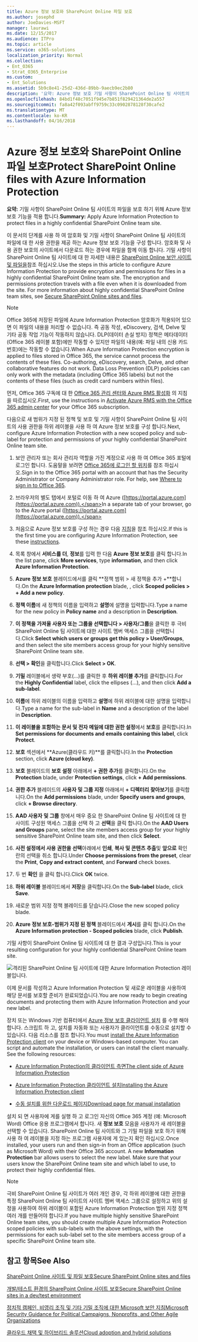 ```yaml
---
title: Azure 정보 보호와 SharePoint Online 파일 보호
ms.author: josephd
author: JoeDavies-MSFT
manager: laurawi
ms.date: 12/15/2017
ms.audience: ITPro
ms.topic: article
ms.service: o365-solutions
localization_priority: Normal
ms.collection:
- Ent_O365
- Strat_O365_Enterprise
ms.custom:
- Ent_Solutions
ms.assetid: 5b9c8e41-25d2-436d-89bb-9aecb9ec2b80
description: '요약: Azure 정보 보호 기밀 사항이 SharePoint Online 팀 사이트의 파일을 보호 하기 위해 적용 됩니다.'
ms.openlocfilehash: 84bd1f48c7051f945e7b851f829421364de2a557
ms.sourcegitcommit: fa8a42f093abff9759c33c0902878128f30cafe2
ms.translationtype: MT
ms.contentlocale: ko-KR
ms.lasthandoff: 04/16/2018
---
```

# <a name="protect-sharepoint-online-files-with-azure-information-protection"></a><span data-ttu-id="fefc2-103">Azure 정보 보호와 SharePoint Online 파일 보호</span><span class="sxs-lookup"><span data-stu-id="fefc2-103">Protect SharePoint Online files with Azure Information Protection</span></span>

 <span data-ttu-id="fefc2-104">**요약:** 기밀 사항이 SharePoint Online 팀 사이트의 파일을 보호 하기 위해 Azure 정보 보호 기능을 적용 합니다.</span><span class="sxs-lookup"><span data-stu-id="fefc2-104">**Summary:** Apply Azure Information Protection to protect files in a highly confidential SharePoint Online team site.</span></span>
  
<span data-ttu-id="fefc2-p101">이 문서의 단계를 사용 하 여 암호화 및 기밀 사항이 SharePoint Online 팀 사이트의 파일에 대 한 사용 권한을 제공 하는 Azure 정보 보호 기능을 구성 합니다. 암호화 및 사용 권한 보호의 사이트에서 다운로드 하는 경우에 파일을 함께 이동 합니다. 기밀 사항이 SharePoint Online 팀 사이트에 대 한 자세한 내용은 [SharePoint Online 보안 사이트 및 파일을](secure-sharepoint-online-sites-and-files.md)참조 하십시오.</span><span class="sxs-lookup"><span data-stu-id="fefc2-p101">Use the steps in this article to configure Azure Information Protection to provide encryption and permissions for files in a highly confidential SharePoint Online team site. The encryption and permissions protection travels with a file even when it is downloaded from the site. For more information about highly confidential SharePoint Online team sites, see [Secure SharePoint Online sites and files](secure-sharepoint-online-sites-and-files.md).</span></span>
  
> [!NOTE]
> <span data-ttu-id="fefc2-p102">Office 365에 저장된 파일에 Azure Information Protection 암호화가 적용되어 있으면 이 파일의 내용을 처리할 수 없습니다. 즉 공동 작성, eDiscovery, 검색, Delve 및 기타 공동 작업 기능이 작동하지 않습니다. DLP(데이터 손실 방지) 정책은 메타데이터(Office 365 레이블 포함)에만 작동할 수 있지만 파일의 내용(예: 파일 내의 신용 카드 번호)에는 작동할 수 없습니다.</span><span class="sxs-lookup"><span data-stu-id="fefc2-p102">When Azure Information Protection encryption is applied to files stored in Office 365, the service cannot process the contents of these files. Co-authoring, eDiscovery, search, Delve, and other collaborative features do not work. Data Loss Prevention (DLP) policies can only work with the metadata (including Office 365 labels) but not the contents of these files (such as credit card numbers within files).</span></span> 
  
<span data-ttu-id="fefc2-111">먼저, Office 365 구독에 대 한 [Office 365 관리 센터와 Azure RMS 활성화](https://docs.microsoft.com/information-protection/deploy-use/activate-office365) 의 지침을 따르십시오.</span><span class="sxs-lookup"><span data-stu-id="fefc2-111">First, use the instructions in [Activate Azure RMS with the Office 365 admin center](https://docs.microsoft.com/information-protection/deploy-use/activate-office365) for your Office 365 subscription.</span></span>
  
<span data-ttu-id="fefc2-112">다음으로 새 범위가 지정 된 정책 및 보호 및 기밀 사항이 SharePoint Online 팀 사이트의 사용 권한을 하위 레이블을 사용 하 여 Azure 정보 보호를 구성 합니다.</span><span class="sxs-lookup"><span data-stu-id="fefc2-112">Next, configure Azure Information Protection with a new scoped policy and sub-label for protection and permissions of your highly confidential SharePoint Online team site.</span></span>
  
1. <span data-ttu-id="fefc2-p103">보안 관리자 또는 회사 관리자 역할을 가진 계정으로 사용 하 여 Office 365 포털에 로그인 합니다. 도움말을 보려면 [Office 365에 로그인 할 위치](https://support.office.com/Article/Where-to-sign-in-to-Office-365-e9eb7d51-5430-4929-91ab-6157c5a050b4)를 참조 하십시오.</span><span class="sxs-lookup"><span data-stu-id="fefc2-p103">Sign in to the Office 365 portal with an account that has the Security Administrator or Company Administrator role. For help, see [Where to sign in to Office 365](https://support.office.com/Article/Where-to-sign-in-to-Office-365-e9eb7d51-5430-4929-91ab-6157c5a050b4).</span></span>
    
2. <span data-ttu-id="fefc2-115">브라우저의 별도 탭에서 포털로 이동 하 여 Azure ([https://portal.azure.com](https://portal.azure.com)).</span><span class="sxs-lookup"><span data-stu-id="fefc2-115">In a separate tab of your browser, go to the Azure portal ([https://portal.azure.com](https://portal.azure.com)).</span></span>
    
3. <span data-ttu-id="fefc2-116">처음으로 Azure 정보 보호를 구성 하는 경우 다음 [지침](https://docs.microsoft.com/information-protection/deploy-use/configure-policy#to-access-the-azure-information-protection-blade-for-the-first-time)을 참조 하십시오.</span><span class="sxs-lookup"><span data-stu-id="fefc2-116">If this is the first time you are configuring Azure Information Protection, see these [instructions](https://docs.microsoft.com/information-protection/deploy-use/configure-policy#to-access-the-azure-information-protection-blade-for-the-first-time).</span></span>
    
4. <span data-ttu-id="fefc2-117">목록 창에서 **서비스를 더**, **정보**를 입력 한 다음 **Azure 정보 보호**를 클릭 합니다.</span><span class="sxs-lookup"><span data-stu-id="fefc2-117">In the list pane, click **More services**, type **information**, and then click **Azure Information Protection**.</span></span>
    
5. <span data-ttu-id="fefc2-118">**Azure 정보 보호** 블레이드에서를 클릭 **정책 범위 > 새 정책을 추가 +**합니다.</span><span class="sxs-lookup"><span data-stu-id="fefc2-118">On the **Azure Information protection** blade, , click **Scoped policies > + Add a new policy**.</span></span>
    
6. <span data-ttu-id="fefc2-119">**정책 이름**에 새 정책의 이름을 입력하고 **설명**에 설명을 입력합니다.</span><span class="sxs-lookup"><span data-stu-id="fefc2-119">Type a name for the new policy in **Policy name** and a description in **Description**.</span></span>
    
7. <span data-ttu-id="fefc2-120">**이 정책을 가져올 사용자 또는 그룹을 선택합니다 > 사용자/그룹**을 클릭한 후 극비 SharePoint Online 팀 사이트에 대한 사이트 멤버 액세스 그룹을 선택합니다.</span><span class="sxs-lookup"><span data-stu-id="fefc2-120">Click **Select which users or groups get this policy > User/Groups**, and then select the site members access group for your highly sensitive SharePoint Online team site.</span></span> 
    
8. <span data-ttu-id="fefc2-121">**선택 > 확인**을 클릭합니다.</span><span class="sxs-lookup"><span data-stu-id="fefc2-121">Click **Select > OK**.</span></span>
    
9. <span data-ttu-id="fefc2-122">**기밀** 레이블에서 생략 부호(…)를 클릭한 후 **하위 레이블 추가**를 클릭합니다.</span><span class="sxs-lookup"><span data-stu-id="fefc2-122">For the **Highly Confidential** label, click the ellipses (…), and then click **Add a sub-label**.</span></span>
    
10. <span data-ttu-id="fefc2-123">**이름**에 하위 레이블의 이름을 입력하고 **설명**에 하위 레이블에 대한 설명을 입력합니다.</span><span class="sxs-lookup"><span data-stu-id="fefc2-123">Type a name for the sub-label in **Name** and a description of the label in **Description**.</span></span>
    
11. <span data-ttu-id="fefc2-124">**이 레이블을 포함하는 문서 및 전자 메일에 대한 권한 설정**에서 **보호**를 클릭합니다.</span><span class="sxs-lookup"><span data-stu-id="fefc2-124">In **Set permissions for documents and emails containing this label**, click **Protect**.</span></span>
    
12. <span data-ttu-id="fefc2-125">**보호** 섹션에서 **Azure(클라우드 키)**를 클릭합니다.</span><span class="sxs-lookup"><span data-stu-id="fefc2-125">In the **Protection** section, click **Azure (cloud key)**.</span></span>
    
13. <span data-ttu-id="fefc2-126">**보호** 블레이드의 **보호 설정** 아래에서 **+ 권한 추가**를 클릭합니다.</span><span class="sxs-lookup"><span data-stu-id="fefc2-126">On the **Protection** blade, under **Protection settings**, click **+ Add permissions**.</span></span>
    
14. <span data-ttu-id="fefc2-127">**권한 추가** 블레이드의 **사용자 및 그룹 지정** 아래에서 **+ 디렉터리 찾아보기**를 클릭합니다.</span><span class="sxs-lookup"><span data-stu-id="fefc2-127">On the **Add permissions** blade, under **Specify users and groups**, click **+ Browse directory**.</span></span>
    
15. <span data-ttu-id="fefc2-128">**AAD 사용자 및 그룹** 창에서 매우 중요 한 SharePoint Online 팀 사이트에 대 한 사이트 구성원 액세스 그룹을 선택 하 고 **선택**을 클릭 합니다.</span><span class="sxs-lookup"><span data-stu-id="fefc2-128">On the **AAD Users and Groups** pane, select the site members access group for your highly sensitive SharePoint Online team site, and then click **Select**.</span></span>
    
16. <span data-ttu-id="fefc2-129">**사전 설정에서 사용 권한을 선택**아래에서 **인쇄**, **복사 및 콘텐츠 추출**및 **앞으로** 확인란의 선택을 취소 합니다.</span><span class="sxs-lookup"><span data-stu-id="fefc2-129">Under **Choose permissions from the preset**, clear the **Print**, **Copy and extract content**, and **Forward** check boxes.</span></span>
    
17. <span data-ttu-id="fefc2-130">두 번 **확인** 을 클릭 합니다.</span><span class="sxs-lookup"><span data-stu-id="fefc2-130">Click **OK** twice.</span></span>
    
18. <span data-ttu-id="fefc2-131">**하위 레이블** 블레이드에서 **저장**을 클릭합니다.</span><span class="sxs-lookup"><span data-stu-id="fefc2-131">On the **Sub-label** blade, click **Save**.</span></span>
    
19. <span data-ttu-id="fefc2-132">새로운 범위 지정 정책 블레이드를 닫습니다.</span><span class="sxs-lookup"><span data-stu-id="fefc2-132">Close the new scoped policy blade.</span></span>
    
20. <span data-ttu-id="fefc2-133">**Azure 정보 보호-범위가 지정 된 정책** 블레이드에서 **게시**를 클릭 합니다.</span><span class="sxs-lookup"><span data-stu-id="fefc2-133">On the **Azure Information protection - Scoped policies** blade, click **Publish**.</span></span>
    
<span data-ttu-id="fefc2-134">기밀 사항이 SharePoint Online 팀 사이트에 대 한 결과 구성입니다.</span><span class="sxs-lookup"><span data-stu-id="fefc2-134">This is your resulting configuration for your highly confidential SharePoint Online team site.</span></span>
  
![격리된 SharePoint Online 팀 사이트에 대한 Azure Information Protection 레이블입니다.](images/8cc92aa4-e7bc-4c2f-a4a4-3b034b21aebf.png)
  
<span data-ttu-id="fefc2-136">이제 문서를 작성하고 Azure Information Protection 및 새로운 레이블을 사용하여 해당 문서를 보호할 준비가 완료되었습니다.</span><span class="sxs-lookup"><span data-stu-id="fefc2-136">You are now ready to begin creating documents and protecting them with Azure Information Protection and your new label.</span></span>
  
<span data-ttu-id="fefc2-p104">장치 또는 Windows 기반 컴퓨터에서 [Azure 정보 보호 클라이언트 설치](https://docs.microsoft.com/information-protection/rms-client/install-client-app) 를 수행 해야 합니다. 스크립트 하 고, 설치를 자동화 또는 사용자가 클라이언트를 수동으로 설치할 수 있습니다. 다음 리소스를 참조 합니다.</span><span class="sxs-lookup"><span data-stu-id="fefc2-p104">You must [install the Azure Information Protection client](https://docs.microsoft.com/information-protection/rms-client/install-client-app) on your device or Windows-based computer. You can script and automate the installation, or users can install the client manually. See the following resources:</span></span>
  
- [<span data-ttu-id="fefc2-140">Azure Information Protection의 클라이언트 측면</span><span class="sxs-lookup"><span data-stu-id="fefc2-140">The client side of Azure Information Protection</span></span>](https://docs.microsoft.com/information-protection/rms-client/use-client)
    
- [<span data-ttu-id="fefc2-141">Azure Information Protection 클라이언트 설치</span><span class="sxs-lookup"><span data-stu-id="fefc2-141">Installing the Azure Information Protection client</span></span>](https://docs.microsoft.com/information-protection/rms-client/client-admin-guide)
    
- [<span data-ttu-id="fefc2-142">수동 설치를 위한 다운로드 페이지</span><span class="sxs-lookup"><span data-stu-id="fefc2-142">Download page for manual installation</span></span>](https://www.microsoft.com/download/details.aspx?id=53018)
    
<span data-ttu-id="fefc2-p105">설치 되 면 사용자에 게를 실행 하 고 로그인 자신의 Office 365 계정 (예: Microsoft Word) Office 응용 프로그램에서 합니다. 새 **정보 보호** 모음을 사용자가 새 레이블을 선택할 수 있습니다. SharePoint Online 팀 사이트와 그 기밀 파일을 보호 하기 위해 사용 하 여 레이블을 지정 하는 프로그램 사용자에 게 있는지 확인 하십시오.</span><span class="sxs-lookup"><span data-stu-id="fefc2-p105">Once installed, your users run and then sign-in from an Office application (such as Microsoft Word) with their Office 365 account. A new **Information Protection** bar allows users to select the new label. Make sure that your users know the SharePoint Online team site and which label to use, to protect their highly confidential files.</span></span>
  
> [!NOTE]
> <span data-ttu-id="fefc2-146">극비 SharePoint Online 팀 사이트가 여러 개인 경우, 각 하위 레이블에 대한 권한을 특정 SharePoint Online 팀 사이트의 사이트 멤버 액세스 그룹으로 설정하고 위의 설정을 사용하여 하위 레이블이 포함된 Azure Information Protection 범위 지정 정책 여러 개를 만들어야 합니다.</span><span class="sxs-lookup"><span data-stu-id="fefc2-146">If you have multiple highly sensitive SharePoint Online team sites, you should create multiple Azure Information Protection scoped policies with sub-labels with the above settings, with the permissions for each sub-label set to the site members access group of a specific SharePoint Online team site.</span></span> 
  
## <a name="see-also"></a><span data-ttu-id="fefc2-147">참고 항목</span><span class="sxs-lookup"><span data-stu-id="fefc2-147">See Also</span></span>

[<span data-ttu-id="fefc2-148">SharePoint Online 사이트 및 파일 보호</span><span class="sxs-lookup"><span data-stu-id="fefc2-148">Secure SharePoint Online sites and files</span></span>](secure-sharepoint-online-sites-and-files.md)
  
[<span data-ttu-id="fefc2-149">개발/테스트 환경의 SharePoint Online 사이트 보호</span><span class="sxs-lookup"><span data-stu-id="fefc2-149">Secure SharePoint Online sites in a dev/test environment</span></span>](secure-sharepoint-online-sites-in-a-dev-test-environment.md)
  
[<span data-ttu-id="fefc2-150">정치적 캠페인, 비영리 조직 및 기타 기밀 조직에 대한 Microsoft 보안 지침</span><span class="sxs-lookup"><span data-stu-id="fefc2-150">Microsoft Security Guidance for Political Campaigns, Nonprofits, and Other Agile Organizations</span></span>](microsoft-security-guidance-for-political-campaigns-nonprofits-and-other-agile-o.md)
  
[<span data-ttu-id="fefc2-151">클라우드 채택 및 하이브리드 솔루션</span><span class="sxs-lookup"><span data-stu-id="fefc2-151">Cloud adoption and hybrid solutions</span></span>](cloud-adoption-and-hybrid-solutions.md)




